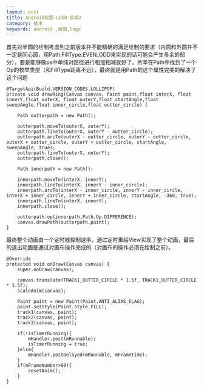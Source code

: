 ```yaml
---
layout: post
title: Android绘图-LOGO-实现2
category: 技术
keywords: android ,绘图,logo
---
```




首先对半圆的绘制考虑到之前版本并不能精确的满足绘制的要求（内圆和外圆并不一定是同心圆，用Path.FillType.EVEN_ODD来实现的话可能会产生多余的部分），要是能够像ps中单纯对路径进行相加相减就好了。所幸在Path中找到了一个Op的枚举类型（和FillType距离不远），最终就是用Path的这个属性完美的解决了这个问题

	@TargetApi(Build.VERSION_CODES.LOLLIPOP)
    private void drawRing(Canvas canvas, Paint paint,float interX, float innerY,float outerX, float outerY,float startAngle,float sweepAngle,float inner_circle,float outter_circle) {

        Path outterpath = new Path();

        outterpath.moveTo(outerX, outerY);
        outterpath.lineTo(outerX, outerY - outter_circle);
        outterpath.arcTo(outerX - outter_circle, outerY - outter_circle, outerX + outter_circle, outerY + outter_circle, startAngle, sweepAngle, true);
        outterpath.lineTo(outerX, outerY);
        outterpath.close();

        Path innerpath = new Path();

        innerpath.moveTo(interX, innerY);
        innerpath.lineTo(interX, innerY - inner_circle);
        innerpath.arcTo(interX - inner_circle, innerY - inner_circle, interX + inner_circle, innerY + inner_circle, startAngle, -360, true);
        innerpath.lineTo(interX, innerY);
        innerpath.close();

        outterpath.op(innerpath,Path.Op.DIFFERENCE);
        canvas.drawPath(outterpath,paint);
    }

最终整个动画由一个定时器控制速率，通过定时重绘View实现了整个动画，最后的退出动画是通过对画布操作完成的（对画布的操作必须在绘制之前）。

	@Override
    protected void onDraw(Canvas canvas) {
        super.onDraw(canvas);

        canvas.translate(TRACK1_OUTTER_CIRCLE * 1.5f, TRACK1_OUTTER_CIRCLE * 1.5f);
        scaleAnim(canvas);

        Paint paint = new Paint(Paint.ANTI_ALIAS_FLAG);
        paint.setStyle(Paint.Style.FILL);
        track1(canvas, paint);
        track2(canvas, paint);
        track3(canvas, paint);

        if(!isTimerRunning){
            mHandler.post(mRunnable);
            isTimerRunning = true;
        }else{
            mHandler.postDelayed(mRunnable, mFrameTime);
        }
        if(mFrameNumber>60){
            resetAnim();
        }
    }